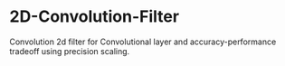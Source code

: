 # 2D-Convolution-Filter
Convolution 2d filter for Convolutional layer and accuracy-performance tradeoff using precision scaling.
